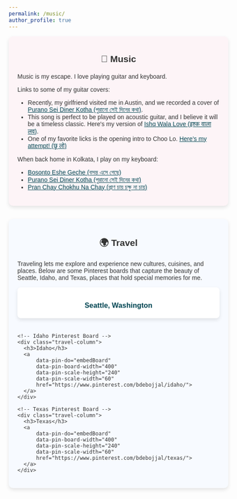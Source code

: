 ```yaml
---
permalink: /music/
author_profile: true
---
```


<style>
  body {
      font-family: "Arial", sans-serif;
      font-size: 14px;
      color: #333;
  }
  a {
      color: #014552;
  }
  h2 {
      text-align: center;
      font-weight: bold;
      margin-top: 20px;
      margin-bottom: 20px;
  }
  a:hover {
      text-decoration: underline;
  }
  .section {
      padding: 20px;
      margin-bottom: 30px;
      border-radius: 10px;
      box-shadow: 0 4px 8px rgba(0,0,0,0.1);
  }
  .music-section {
      background: #fdf4f7;
  }
  .travel-section {
      background: #f7faff;
  }
  table {
      margin: 20px auto;
      border-collapse: collapse;
      width: 80%;
      box-shadow: 0 4px 8px rgba(0,0,0,0.1);
  }
  table th, table td {
      border: 1px solid #ddd;
      padding: 10px;
      text-align: center;
  }
  table th {
      background-color: #f2f2f2;
      font-weight: bold;
  }
  table a {
      text-decoration: none;
      color: #014552;
  }
  table a:hover {
      text-decoration: underline;
  }
  
  /* Modal styles */
    /* Modal styles */
    .modal {
        display: none;
        position: fixed;
        z-index: 10000; /* Higher z-index to ensure it appears above the menu */
        left: 0;
        top: 0;
        width: 100%;
        height: 100%;
        background-color: rgba(0, 0, 0, 0.8);
        overflow: hidden; /* Prevent background scrolling */
    }

    .modal-content {
        position: fixed;
        top: 50%;
        left: 50%;
        transform: translate(-50%, -50%);
        margin: 0;
        padding: 20px; /* Adds some space inside the modal */
        width: 90%; /* Use a percentage for better responsiveness */
        max-width: 600px; /* Limit the maximum width */
        max-height: 80%; /* Prevent it from overflowing the viewport */
        background: white;
        border-radius: 10px;
        box-shadow: 0 4px 8px rgba(0, 0, 0, 0.2);
        z-index: 1100; /* Ensures the content is above the modal backdrop */
        overflow: auto; /* Add scrolling for content if necessary */
    }

    .modal img {
        max-width: 100%; /* Ensure image doesn't overflow the modal */
        max-height: 100%; /* Limit the image height */
        margin: 0 auto; /* Center the image */
        display: block;
    }

    .close {
        position: absolute;
        top: 10px;
        right: 10px;
        background: rgba(0, 0, 0, 0.6);
        border-radius: 50%;
        width: 30px;
        height: 30px;
        line-height: 30px;
        text-align: center;
        color: white;
        font-size: 18px;
        font-weight: bold;
        cursor: pointer;
        transition: background 0.3s;
    }

    .carousel-controls {
        display: flex;
        justify-content: space-between;
        align-items: center;
        position: absolute;
        top: 50%;
        width: 100%;
        transform: translateY(-50%);
        z-index: 10002; /* Higher z-index to stay above the modal content */
        pointer-events: none; /* Prevent blocking clicks outside the modal */
    }

    .carousel-controls span {
        pointer-events: all; /* Enable clicking on the buttons */
        color: #fff;
        font-size: 25px;
        cursor: pointer;
        padding: 0 15px;
        background: rgba(0, 0, 0, 0.5);
        border-radius: 50%;
        width: 35px;
        height: 35px;
        line-height: 35px;
        text-align: center;
        user-select: none;
        transition: background 0.3s ease;
    }

    .carousel-controls span:hover {
        background: rgba(0, 0, 0, 0.8);
    }


</style>

<div class="section music-section">
  <h2>🎵 Music</h2>
  <p>Music is my escape. I love playing guitar and keyboard.</p>
  <p>Links to some of my guitar covers:</p>
  <ul>
    <li>Recently, my girlfriend visited me in Austin, and we recorded a cover of <a href="https://youtu.be/i9sKbcSbjF4">Purano Sei Diner Kotha (পুরানো সেই দিনের কথা)</a>.</li>
    <li>This song is perfect to be played on acoustic guitar, and I believe it will be a timeless classic. Here's my version of <a href="/videos/IshqWalaLove.mov">Ishq Wala Love (इश्क वाला लव)</a>.</li>
    <li>One of my favorite licks is the opening intro to Choo Lo. <a href="/videos/Video-374.mov">Here’s my attempt! (छू लो)</a></li>
    <!-- <li>Bengali is my mother tongue, and though I never learned singing, I gave <a href="https://youtube.com/shorts/_3zst7uvgE8?si=JbpdwBvnh7QRhbRP">Coffee House er Shei Adda Ta (কফি হাউসের সেই আড্ডাটা)</a> a try.</li> -->
  </ul>
  <p>When back home in Kolkata, I play on my keyboard:</p>
  <ul>
    <li><a href="https://youtu.be/boWtt-A6qTU?si=vzbv0Mmv89o3w9Pc">Bosonto Eshe Geche (বসন্ত এসে গেছে)</a></li>
    <li><a href="https://youtu.be/uqbLpiiSf9M?si=j1hw4WHTiQ6bVB4t">Purano Sei Diner Kotha (পুরানো সেই দিনের কথা)</a></li>
    <li><a href="https://youtu.be/M9QqOV-6YJo?si=dbRzfBskeRMM-rgm">Pran Chay Chokhu Na Chay (প্রাণ চায় চক্ষু না চায়)</a></li>
  </ul>
</div>

<div class="section travel-section">
  <h2>🌍 Travel</h2>
  <p>Traveling lets me explore and experience new cultures, cuisines, and places. Below are some Pinterest boards that capture the beauty of Seattle, Idaho, and Texas, places that hold special memories for me.</p>
  
  <div class="travel-columns">
    <!-- Seattle Pinterest Board -->
    <div class="travel-column">
      <h3>Seattle, Washington</h3>
      <a 
          data-pin-do="embedBoard" 
          data-pin-board-width="400" 
          data-pin-scale-height="240" 
          data-pin-scale-width="60" 
          href="https://www.pinterest.com/bdebojjal/seattle-washington/">
      </a>
    </div>

    <!-- Idaho Pinterest Board -->
    <div class="travel-column">
      <h3>Idaho</h3>
      <a 
          data-pin-do="embedBoard" 
          data-pin-board-width="400" 
          data-pin-scale-height="240" 
          data-pin-scale-width="60" 
          href="https://www.pinterest.com/bdebojjal/idaho/">
      </a>
    </div>
    
    <!-- Texas Pinterest Board -->
    <div class="travel-column">
      <h3>Texas</h3>
      <a 
          data-pin-do="embedBoard" 
          data-pin-board-width="400" 
          data-pin-scale-height="240" 
          data-pin-scale-width="60" 
          href="https://www.pinterest.com/bdebojjal/texas/">
      </a>
    </div>
  </div>
</div>

<!-- Include Pinterest Script -->
<script async defer src="https://assets.pinterest.com/js/pinit.js"></script>

<style>
  .travel-columns {
      display: flex;
      flex-wrap: wrap;
      justify-content: space-between;
      gap: 20px;
  }
  
  .travel-column {
      flex: 1 1 calc(50% - 20px); /* Two columns with spacing */
      box-sizing: border-box;
      padding: 10px;
      background-color: #ffffff;
      border-radius: 8px;
      box-shadow: 0 4px 8px rgba(0,0,0,0.1);
  }

  .travel-column h3 {
      text-align: center;
      margin-bottom: 10px;
      color: #014552;
  }

  @media (max-width: 768px) {
      .travel-column {
          flex: 1 1 100%; /* Stack columns on smaller screens */
      }
  }
</style>
